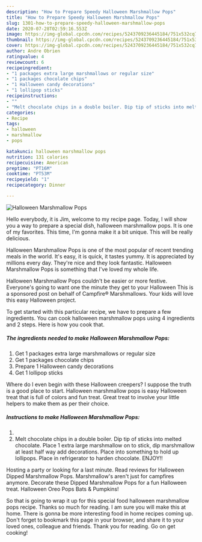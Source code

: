 ```yaml
---
description: "How to Prepare Speedy Halloween Marshmallow Pops"
title: "How to Prepare Speedy Halloween Marshmallow Pops"
slug: 1301-how-to-prepare-speedy-halloween-marshmallow-pops
date: 2020-07-28T02:59:16.553Z
image: https://img-global.cpcdn.com/recipes/5243709236445184/751x532cq70/halloween-marshmallow-pops-recipe-main-photo.jpg
thumbnail: https://img-global.cpcdn.com/recipes/5243709236445184/751x532cq70/halloween-marshmallow-pops-recipe-main-photo.jpg
cover: https://img-global.cpcdn.com/recipes/5243709236445184/751x532cq70/halloween-marshmallow-pops-recipe-main-photo.jpg
author: Andre Obrien
ratingvalue: 4
reviewcount: 6
recipeingredient:
- "1 packages extra large marshmallows or regular size"
- "1 packages chocolate chips"
- "1 Halloween candy decorations"
- "1 lollipop sticks"
recipeinstructions:
- ""
- "Melt chocolate chips in a double boiler. Dip tip of sticks into melted chocolate. Place 1 extra large marshmallow on to stick, dip marshmallow at least half way add decorations. Place into something to hold up lollipops. Place in refrigerator to harden chocolate. ENJOY!!"
categories:
- Recipe
tags:
- halloween
- marshmallow
- pops

katakunci: halloween marshmallow pops 
nutrition: 131 calories
recipecuisine: American
preptime: "PT16M"
cooktime: "PT53M"
recipeyield: "1"
recipecategory: Dinner

---
```



![Halloween Marshmallow Pops](https://img-global.cpcdn.com/recipes/5243709236445184/751x532cq70/halloween-marshmallow-pops-recipe-main-photo.jpg)

Hello everybody, it is Jim, welcome to my recipe page. Today, I will show you a way to prepare a special dish, halloween marshmallow pops. It is one of my favorites. This time, I'm gonna make it a bit unique. This will be really delicious.

Halloween Marshmallow Pops is one of the most popular of recent trending meals in the world. It's easy, it is quick, it tastes yummy. It is appreciated by millions every day. They're nice and they look fantastic. Halloween Marshmallow Pops is something that I've loved my whole life.

Halloween Marshmallow Pops couldn&#39;t be easier or more festive. Everyone&#39;s going to want one the minute they get to your Halloween This is a sponsored post on behalf of Campfire® Marshmallows. Your kids will love this easy Halloween project.


To get started with this particular recipe, we have to prepare a few ingredients. You can cook halloween marshmallow pops using 4 ingredients and 2 steps. Here is how you cook that.

<!--inarticleads1-->

##### The ingredients needed to make Halloween Marshmallow Pops:

1. Get 1 packages extra large marshmallows or regular size
1. Get 1 packages chocolate chips
1. Prepare 1 Halloween candy decorations
1. Get 1 lollipop sticks


Where do I even begin with these Halloween creepers? I suppose the truth is a good place to start. Halloween marshmallow pops is easy Halloween treat that is full of colors and fun treat. Great treat to involve your little helpers to make them as per their choice. 

<!--inarticleads2-->

##### Instructions to make Halloween Marshmallow Pops:

1. 
1. Melt chocolate chips in a double boiler. Dip tip of sticks into melted chocolate. Place 1 extra large marshmallow on to stick, dip marshmallow at least half way add decorations. Place into something to hold up lollipops. Place in refrigerator to harden chocolate. ENJOY!!


Hosting a party or looking for a last minute. Read reviews for Halloween Dipped Marshmallow Pops. Marshmallow&#39;s aren&#39;t just for campfires anymore. Decorate these Dipped Marshmallow Pops for a fun Halloween treat. Halloween Oreo Pops Bats &amp; Pumpkins! 

So that is going to wrap it up for this special food halloween marshmallow pops recipe. Thanks so much for reading. I am sure you will make this at home. There is gonna be more interesting food in home recipes coming up. Don't forget to bookmark this page in your browser, and share it to your loved ones, colleague and friends. Thank you for reading. Go on get cooking!
